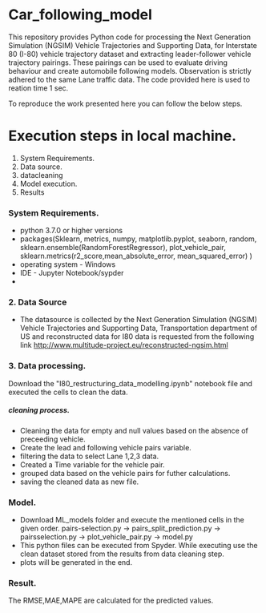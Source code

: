 # Car_following_model


 This repository provides Python code for processing the Next Generation Simulation (NGSIM) Vehicle Trajectories and Supporting Data, for Interstate 80 (I-80) vehicle trajectory dataset and extracting leader-follower vehicle trajectory pairings. These pairings can be used to evaluate driving behaviour and create automobile following models. Observation is strictly adhered to the same Lane traffic data. The code provided here is used to reation time 1 sec. 
 
 To reproduce the work presented here you can follow the below steps.

# Execution steps in local machine.

1. System Requirements.
2. Data source.
3. datacleaning
4. Model execution. 
5. Results

### System Requirements.

- python 3.7.0 or higher versions
- packages(Sklearn, metrics, numpy, matplotlib.pyplot, seaborn, random, sklearn.ensemble(RandomForestRegressor), plot_vehicle_pair, sklearn.metrics(r2_score,mean_absolute_error, mean_squared_error) )
- operating system - Windows 
- IDE - Jupyter Notebook/sypder
- 
### 2. Data Source

 - The datasource is collected by the Next Generation Simulation (NGSIM) Vehicle Trajectories and Supporting Data, Transportation department of US and reconstructed data for I80 data is requested from the following link http://www.multitude-project.eu/reconstructed-ngsim.html



### 3. Data processing.

Download the "I80_restructuring_data_modelling.ipynb"  notebook file and executed the cells to clean the data.

##### cleaning process.

- Cleaning the data for empty and null values based on the absence of preceeding vehicle.
- Create the lead and following vehicle pairs variable.
- filtering the data to select Lane 1,2,3 data.
- Created a Time variable for the vehicle pair.
- grouped data based on the vehicle pairs for futher calculations.
- saving the cleaned data as new file.

### Model.
- Download ML_models folder and execute the mentioned cells in the given order. 
pairs-selection.py -> pairs_split_prediction.py -> pairsselection.py -> plot_vehicle_pair.py -> model.py
- This python files can be executed from Spyder. While executing use the clean dataset stored from the results from data cleaning step.
- plots will be generated in the end.

### Result.
The RMSE,MAE,MAPE are calculated for the predicted values.



